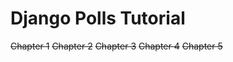 Django Polls Tutorial
=====================

~~Chapter 1~~
~~Chapter 2~~
~~Chapter 3~~
~~Chapter 4~~
~~Chapter 5~~


